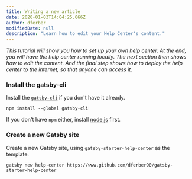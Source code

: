 ```yaml
---
title: Writing a new article
date: 2020-01-03T14:04:25.066Z
author: dferber
modifiedDate: null
description: "Learn how to edit your Help Center's content."
---
```


_This tutorial will show you how to set up your own help center. At the end, you will have the help center running locally. The next section then shows how to edit the content. And the final step shows how to deploy the help center to the internet, so that anyone can access it._

### Install the gatsby-cli

Install the [`gatsby-cli`](https://www.npmjs.com/package/gatsby-cli) if you don't have it already.

```shell
npm install --global gatsby-cli
```

If you don't have `npm` either, install [node.js](https://nodejs.org/en/) first.

### Create a new Gatsby site

Create a new Gatsby site, using `gatsby-starter-help-center` as the template.

```shell
gatsby new help-center https://www.github.com/dferber90/gatsby-starter-help-center
```
